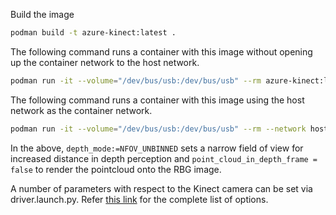 Build the image
```bash
podman build -t azure-kinect:latest .
```

The following command runs a container with this image without opening up the container network to the host network.
```bash
podman run -it --volume="/dev/bus/usb:/dev/bus/usb" --rm azure-kinect:latest /bin/bash -c "Xvfb :1 -screen 0 2560x1440x16 & . /opt/ros/humble/setup.bash && . /root/ws/install/setup.sh && ros2 launch azure_kinect_ros_driver driver.launch.py" 
```

The following command runs a container with this image using the host network as the container network.
```bash
podman run -it --volume="/dev/bus/usb:/dev/bus/usb" --rm --network host --ipc=host --pid=host azure-kinect:latest /bin/bash -c "Xvfb :2 -screen 0 2560x1440x16 & . /opt/ros/humble/setup.bash && . /root/ws/install/setup.sh && ros2 launch azure_kinect_ros_driver driver.launch.py depth_mode:=NFOV_UNBINNED  point_cloud_in_depth_frame:=false"
```

In the above, `depth_mode:=NFOV_UNBINNED` sets a narrow field of view for increased distance in depth perception and `point_cloud_in_depth_frame = false` to render the pointcloud onto the RBG image.

A number of parameters with respect to the Kinect camera can be set via driver.launch.py. Refer [this link](https://github.com/microsoft/Azure_Kinect_ROS_Driver/blob/6ffb95a56ee175e5020b5ee5983d7230befbb176/docs/usage.md) for the complete list of options.